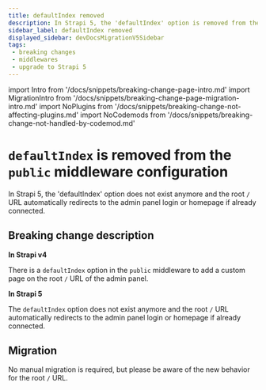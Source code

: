 ```yaml
---
title: defaultIndex removed
description: In Strapi 5, the 'defaultIndex' option is removed from the 'public' middleware.
sidebar_label: defaultIndex removed
displayed_sidebar: devDocsMigrationV5Sidebar
tags:
 - breaking changes
 - middlewares
 - upgrade to Strapi 5
---
```


import Intro from '/docs/snippets/breaking-change-page-intro.md'
import MigrationIntro from '/docs/snippets/breaking-change-page-migration-intro.md'
import NoPlugins from '/docs/snippets/breaking-change-not-affecting-plugins.md'
import NoCodemods from '/docs/snippets/breaking-change-not-handled-by-codemod.md'


# `defaultIndex` is removed from the `public` middleware configuration

In Strapi 5, the 'defaultIndex' option does not exist anymore and the root `/` URL automatically redirects to the admin panel login or homepage if already connected.

 <Intro />

<NoPlugins />
<NoCodemods />

## Breaking change description

<SideBySideContainer>

<SideBySideColumn>

**In Strapi v4**

There is a `defaultIndex` option in the `public` middleware to add a custom page on the root `/`   URL of the admin panel.

</SideBySideColumn>

<SideBySideColumn>

**In Strapi 5**

The `defaultIndex` option does not exist anymore and the root `/` URL automatically redirects to the admin panel login or homepage if already connected.

</SideBySideColumn>

</SideBySideContainer>

## Migration

No manual migration is required, but please be aware of the new behavior for the root `/` URL.
